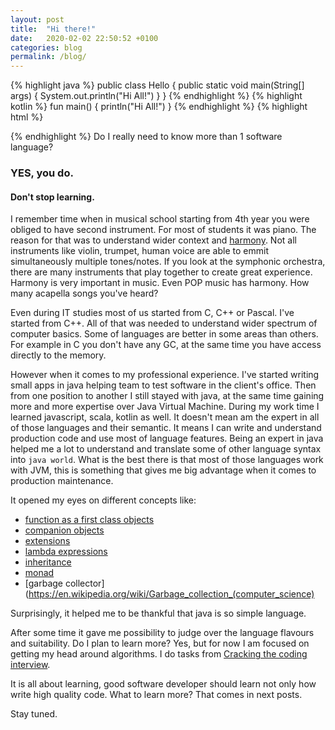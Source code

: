 ```yaml
---
layout: post
title:  "Hi there!"
date:   2020-02-02 22:50:52 +0100
categories: blog
permalink: /blog/
---
```

{% highlight java %}
public class Hello {
    public static void main(String[] args) {
        System.out.println("Hi All!")
    }
}
{% endhighlight %}
{% highlight kotlin %}
fun main() {
    println("Hi All!")
}
{% endhighlight %}
{% highlight html %}
<!DOCTYPE HTML>
<html>
<body>
  <script>
    console.log('Hi All');
  </script>
</body>
</html>
{% endhighlight %}
Do I really need to know more than 1 software language?

### YES, you do. 
#### Don't stop learning.

I remember time when in musical school starting from 4th year you were obliged to have second instrument.
For most of students it was piano. 
The reason for that was to understand wider context and [harmony](https://en.wikipedia.org/wiki/Harmony).
Not all instruments like violin, trumpet, human voice are able to emmit simultaneously multiple tones/notes.
If you look at the symphonic orchestra, there are many instruments that play together to create great experience.
Harmony is very important in music. Even POP music has harmony. How many acapella songs you've heard? 

Even during IT studies most of us started from C, C++ or Pascal. I've started from C++.
All of that was needed to understand wider spectrum of computer basics. Some of languages are better in some areas than others.
For example in C you don't have any GC, at the same time you have access directly to the memory.

However when it comes to my professional experience.
I've started writing small apps in java helping team to test software in the client's office.
Then from one position to another I still stayed with java, at the same time gaining more and more expertise over Java Virtual Machine.
During my work time I learned javascript, scala, kotlin as well. 
It doesn't mean am the expert in all of those languages and their semantic.
It means I can write and understand production code and use most of language features. 
Being an expert in java helped me a lot to understand and translate some of other language syntax into `java world`.
What is the best there is that most of those languages work with JVM, 
this is something that gives me big advantage when it comes to production maintenance.

It opened my eyes on different concepts like: 
* [function as a first class objects](http://ryanchristiani.com/functions-as-first-class-citizens-in-javascript/)
* [companion objects](https://kotlinlang.org/docs/tutorials/kotlin-for-py/objects-and-companion-objects.html)
* [extensions](https://kotlinlang.org/docs/reference/extensions.html)
* [lambda expressions](https://docs.oracle.com/javase/tutorial/java/javaOO/lambdaexpressions.html)
* [inheritance](https://docs.oracle.com/javase/tutorial/java/IandI/subclasses.html)
* [monad](https://medium.com/@taluyev/understanding-the-monad-in-java-ce6975706039)
* [garbage collector](https://en.wikipedia.org/wiki/Garbage_collection_(computer_science)

Surprisingly, it helped me to be thankful that java is so simple language.

After some time it gave me possibility to judge over the language flavours and suitability. 
Do I plan to learn more? Yes, but for now I am focused on getting my head around algorithms.
I do tasks from [Cracking the coding interview](http://crackingthecodinginterview.com/). 

It is all about learning, good software developer should learn not only how write high quality code.
What to learn more? That comes in next posts. 

Stay tuned.
